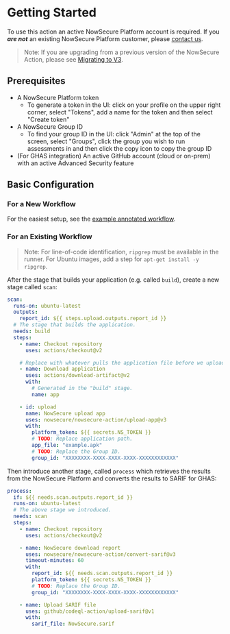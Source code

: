 # Getting Started

To use this action an active NowSecure Platform account is required. If you **_are not_** an existing NowSecure Platform customer, please [contact us](https://info.nowsecure.com/github-request).

> Note: If you are upgrading from a previous version of the NowSecure Action, please see [Migrating to V3](./migrating-to-v3.md).

## Prerequisites

- A NowSecure Platform token
  - To generate a token in the UI: click on your profile on the upper right corner, select "Tokens", add a name for the token and then select "Create token"
- A NowSecure Group ID
  - To find your group ID in the UI: click "Admin" at the top of the screen, select "Groups", click the group you wish to run assessments in and then click the copy icon to copy the group ID
- (For GHAS integration) An active GitHub account (cloud or on-prem) with an active Advanced Security feature

## Basic Configuration

### For a New Workflow

For the easiest setup, see the [example annotated workflow](../workflows/basic.yml).

### For an Existing Workflow

> Note: For line-of-code identification, `ripgrep` must be available in the runner. For Ubuntu images, add a step for `apt-get install -y ripgrep`.

After the stage that builds your application (e.g. called `build`), create a new stage called `scan`:

```yml
scan:
  runs-on: ubuntu-latest
  outputs:
    report_id: ${{ steps.upload.outputs.report_id }}
  # The stage that builds the application.
  needs: build
  steps:
    - name: Checkout repository
      uses: actions/checkout@v2

    # Replace with whatever pulls the application file before we upload.
    - name: Download application
      uses: actions/download-artifact@v2
      with:
        # Generated in the "build" stage.
        name: app

    - id: upload
      name: NowSecure upload app
      uses: nowsecure/nowsecure-action/upload-app@v3
      with:
        platform_token: ${{ secrets.NS_TOKEN }}
        # TODO: Replace application path.
        app_file: "example.apk"
        # TODO: Replace the Group ID.
        group_id: "XXXXXXXX-XXXX-XXXX-XXXX-XXXXXXXXXXXX"
```

Then introduce another stage, called `process` which retrieves the results from the NowSecure Platform and converts the results to SARIF for GHAS:

```yml
process:
  if: ${{ needs.scan.outputs.report_id }}
  runs-on: ubuntu-latest
  # The above stage we introduced.
  needs: scan
  steps:
    - name: Checkout repository
      uses: actions/checkout@v2

    - name: NowSecure download report
      uses: nowsecure/nowsecure-action/convert-sarif@v3
      timeout-minutes: 60
      with:
        report_id: ${{ needs.scan.outputs.report_id }}
        platform_token: ${{ secrets.NS_TOKEN }}
        # TODO: Replace the Group ID.
        group_id: "XXXXXXXX-XXXX-XXXX-XXXX-XXXXXXXXXXXX"

    - name: Upload SARIF file
      uses: github/codeql-action/upload-sarif@v1
      with:
        sarif_file: NowSecure.sarif
```
